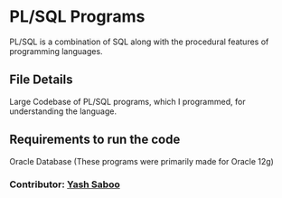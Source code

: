 # PL/SQL Programs
PL/SQL is a combination of SQL along with the procedural features of programming languages.

## File Details
Large Codebase of PL/SQL programs, which I programmed, for understanding the language.

## Requirements to run the code
Oracle Database (These programs were primarily made for Oracle 12g)

### Contributor: [Yash Saboo](https://github.com/yashsaboo)
